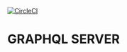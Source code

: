 [![CircleCI](https://circleci.com/gh/JSRound/graphql-tester/tree/main.svg?style=svg)](https://circleci.com/gh/JSRound/graphql-tester/tree/main)

# GRAPHQL SERVER